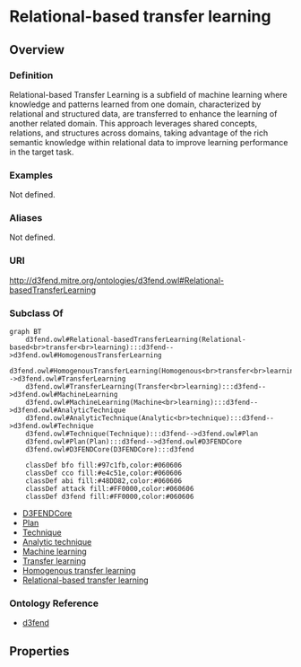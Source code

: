 # Relational-based transfer learning

## Overview

### Definition
Relational-based Transfer Learning is a subfield of machine learning where knowledge and patterns learned from one domain, characterized by relational and structured data, are transferred to enhance the learning of another related domain. This approach leverages shared concepts, relations, and structures across domains, taking advantage of the rich semantic knowledge within relational data to improve learning performance in the target task.

### Examples
Not defined.

### Aliases
Not defined.

### URI
http://d3fend.mitre.org/ontologies/d3fend.owl#Relational-basedTransferLearning

### Subclass Of
```mermaid
graph BT
    d3fend.owl#Relational-basedTransferLearning(Relational-based<br>transfer<br>learning):::d3fend-->d3fend.owl#HomogenousTransferLearning
    d3fend.owl#HomogenousTransferLearning(Homogenous<br>transfer<br>learning):::d3fend-->d3fend.owl#TransferLearning
    d3fend.owl#TransferLearning(Transfer<br>learning):::d3fend-->d3fend.owl#MachineLearning
    d3fend.owl#MachineLearning(Machine<br>learning):::d3fend-->d3fend.owl#AnalyticTechnique
    d3fend.owl#AnalyticTechnique(Analytic<br>technique):::d3fend-->d3fend.owl#Technique
    d3fend.owl#Technique(Technique):::d3fend-->d3fend.owl#Plan
    d3fend.owl#Plan(Plan):::d3fend-->d3fend.owl#D3FENDCore
    d3fend.owl#D3FENDCore(D3FENDCore):::d3fend
    
    classDef bfo fill:#97c1fb,color:#060606
    classDef cco fill:#e4c51e,color:#060606
    classDef abi fill:#48DD82,color:#060606
    classDef attack fill:#FF0000,color:#060606
    classDef d3fend fill:#FF0000,color:#060606
```

- [D3FENDCore](/docs/ontology/reference/model/D3FENDCore/D3FENDCore.md)
- [Plan](/docs/ontology/reference/model/D3FENDCore/Plan/Plan.md)
- [Technique](/docs/ontology/reference/model/D3FENDCore/Plan/Technique/Technique.md)
- [Analytic technique](/docs/ontology/reference/model/D3FENDCore/Plan/Technique/Analytic%20technique/Analytic%20technique.md)
- [Machine learning](/docs/ontology/reference/model/D3FENDCore/Plan/Technique/Analytic%20technique/Machine%20learning/Machine%20learning.md)
- [Transfer learning](/docs/ontology/reference/model/D3FENDCore/Plan/Technique/Analytic%20technique/Machine%20learning/Transfer%20learning/Transfer%20learning.md)
- [Homogenous transfer learning](/docs/ontology/reference/model/D3FENDCore/Plan/Technique/Analytic%20technique/Machine%20learning/Transfer%20learning/Homogenous%20transfer%20learning/Homogenous%20transfer%20learning.md)
- [Relational-based transfer learning](/docs/ontology/reference/model/D3FENDCore/Plan/Technique/Analytic%20technique/Machine%20learning/Transfer%20learning/Homogenous%20transfer%20learning/Relational-based%20transfer%20learning/Relational-based%20transfer%20learning.md)


### Ontology Reference
- [d3fend](http://d3fend.mitre.org/ontologies/d3fend.owl#)

## Properties
